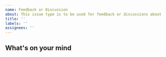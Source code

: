 ```yaml
---
name: Feedback or Discussion
about: This issue type is to be used for feedback or discussions about the project.
title: ''
labels: ''
assignees: ''
---
```


## What's on your mind

<!-- Please write what you want and how you want it. We really want to hear any feedback about the project. This area should also be used if you are not sure about a feature you want and just want to talk about it. -->
